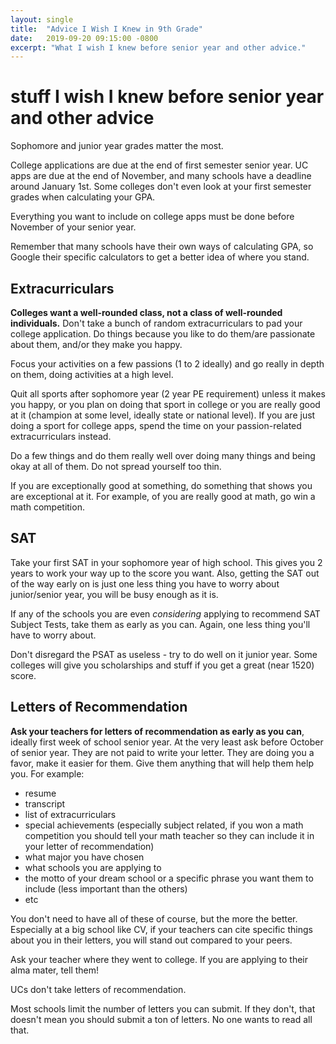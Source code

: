 ```yaml
---
layout: single
title:  "Advice I Wish I Knew in 9th Grade"
date:   2019-09-20 09:15:00 -0800
excerpt: "What I wish I knew before senior year and other advice."
---
```


# stuff I wish I knew before senior year and other advice

Sophomore and junior year grades matter the most.

College applications are due at the end of first semester senior year. UC apps are due at the end of November, and many schools have a deadline around January 1st. Some colleges don't even look at your first semester grades when calculating your GPA.

Everything you want to include on college apps must be done before November of your senior year.

Remember that many schools have their own ways of calculating GPA, so Google their specific calculators to get a better idea of where you stand.

## Extracurriculars
**Colleges want a well-rounded class, not a class of well-rounded individuals.** Don't take a bunch of random extracurriculars to pad your college application. Do things because you like to do them/are passionate about them, and/or they make you happy.

Focus your activities on a few passions (1 to 2 ideally) and go really in depth on them, doing activities at a high level.

Quit all sports after sophomore year (2 year PE requirement) unless it makes you happy, or you plan on doing that sport in college or you are really good at it (champion at some level, ideally state or national level). If you are just doing a sport for college apps, spend the time on your passion-related extracurriculars instead.

Do a few things and do them really well over doing many things and being okay at all of them. Do not spread yourself too thin.

If you are exceptionally good at something, do something that shows you are exceptional at it. For example, of you are really good at math, go win a math competition.

## SAT
Take your first SAT in your sophomore year of high school. This gives you 2 years to work your way up to the score you want. Also, getting the SAT out of the way early on is just one less thing you have to worry about junior/senior year, you will be busy enough as it is.

If any of the schools you are even *considering* applying to recommend SAT Subject Tests, take them as early as you can. Again, one less thing you'll have to worry about.

Don't disregard the PSAT as useless - try to do well on it junior year. Some colleges will give you scholarships and stuff if you get a great (near 1520) score.

## Letters of Recommendation
**Ask your teachers for letters of recommendation as early as you can**, ideally first week of school senior year. At the very least ask before October of senior year. They are not paid to write your letter. They are doing you a favor, make it easier for them. Give them anything that will help them help you. For example:
- resume
- transcript
- list of extracurriculars
- special achievements (especially subject related, if you won a math competition you should tell your math teacher so they can include it in your letter of recommendation)
- what major you have chosen
- what schools you are applying to
- the motto of your dream school or a specific phrase you want them to include (less important than the others)
- etc

You don't need to have all of these of course, but the more the better. Especially at a big school like CV, if your teachers can cite specific things about you in their letters, you will stand out compared to your peers.

Ask your teacher where they went to college. If you are applying to their alma mater, tell them!

UCs don't take letters of recommendation.

Most schools limit the number of letters you can submit. If they don't, that doesn't mean you should submit a ton of letters. No one wants to read all that.
